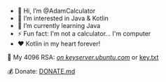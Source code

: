 - 👋 Hi, I’m @AdamCalculator
- 👀 I’m interested in Java & Kotlin
- 🌱 I’m currently learning Java
- ⚡ Fun fact: I'm not a calculator... I'm computer
- ❤️ Kotlin in my heart forever!

🔐 My 4096 RSA: [*on keyserver.ubuntu.com*](http://keyserver.ubuntu.com:11371/pks/lookup?search=C1DB343F0B7824FC9C4677826E58854B345342D6&fingerprint=on&op=index) or [key.txt](./key.txt)

💰 Donate: [DONATE.md](./DONATE.md)

